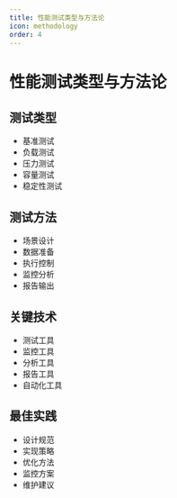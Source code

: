 ```yaml
---
title: 性能测试类型与方法论
icon: methodology
order: 4
---
```


# 性能测试类型与方法论

## 测试类型
- 基准测试
- 负载测试
- 压力测试
- 容量测试
- 稳定性测试

## 测试方法
- 场景设计
- 数据准备
- 执行控制
- 监控分析
- 报告输出

## 关键技术
- 测试工具
- 监控工具
- 分析工具
- 报告工具
- 自动化工具

## 最佳实践
- 设计规范
- 实现策略
- 优化方法
- 监控方案
- 维护建议

